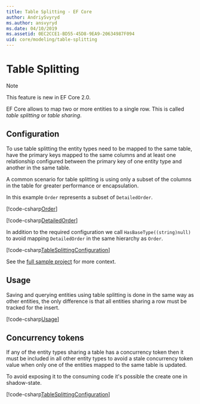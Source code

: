 ```yaml
---
title: Table Splitting - EF Core
author: AndriySvyryd
ms.author: ansvyryd
ms.date: 04/10/2019
ms.assetid: 0EC2CCE1-BD55-45D8-9EA9-20634987F094
uid: core/modeling/table-splitting
---
```

# Table Splitting

>[!NOTE]
> This feature is new in EF Core 2.0.

EF Core allows to map two or more entities to a single row. This is called _table splitting_ or _table sharing_.

## Configuration

To use table splitting the entity types need to be mapped to the same table, have the primary keys mapped to the same columns and at least one relationship configured between the primary key of one entity type and another in the same table.

A common scenario for table splitting is using only a subset of the columns in the table for greater performance or encapsulation.

In this example `Order` represents a subset of `DetailedOrder`.

[!code-csharp[Order](../../../samples/core/Modeling/TableSplitting/Order.cs?name=Order)]

[!code-csharp[DetailedOrder](../../../samples/core/Modeling/TableSplitting/DetailedOrder.cs?name=DetailedOrder)]

In addition to the required configuration we call `HasBaseType((string)null)` to avoid mapping `DetailedOrder` in the same hierarchy as `Order`.

[!code-csharp[TableSplittingConfiguration](../../../samples/core/Modeling/TableSplitting/TableSplittingContext.cs?name=TableSplitting&highlight=3)]

See the [full sample project](https://github.com/aspnet/EntityFramework.Docs/tree/master/samples/core/Modeling/TableSplitting) for more context.

## Usage

Saving and querying entities using table splitting is done in the same way as other entities, the only difference is that all entities sharing a row must be tracked for the insert.

[!code-csharp[Usage](../../../samples/core/Modeling/TableSplitting/Program.cs?name=Usage)]

## Concurrency tokens

If any of the entity types sharing a table has a concurrency token then it must be included in all other entity types to avoid a stale concurrency token value when only one of the entities mapped to the same table is updated.

To avoid exposing it to the consuming code it's possible the create one in shadow-state.

[!code-csharp[TableSplittingConfiguration](../../../samples/core/Modeling/TableSplitting/TableSplittingContext.cs?name=ConcurrencyToken&highlight=2)]
